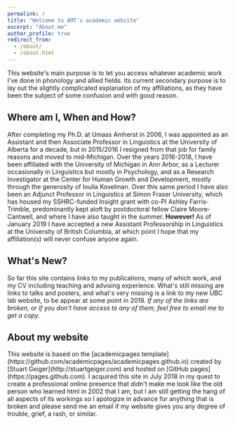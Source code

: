 ```yaml
---
permalink: /
title: "Welcome to AMT's academic website"
excerpt: "About me"
author_profile: true
redirect_from: 
  - /about/
  - /about.html
---
```

This website's main purpose is to let you access whatever academic work I've done in phonology and allied fields. Its current secondary purpose is to lay out the slightly complicated explanation of my affiliations, as they have been the subject of some confusion and with good reason. 

Where am I, When and How?
-----
After completing my Ph.D. at Umass Amherst in 2006, I was appointed as an Assistant and then Associate Professor in Linguistics at the University of Alberta for a decade, but in 2015/2016 I resigned from that job for family reasons and moved to mid-Michigan. Over the years 2016-2018, I have been affiliated with the University of Michigan in Ann Arbor, as a Lecturer occasionally in Linguistics but mostly in Psychology, and as a Research Investigator at the Center for Human Growth and Development, mostly through the generosity of Ioulia Kovelman. Over this same period I have also been an Adjunct Professor in Linguistics at Simon Fraser University, which has housed my SSHRC-funded Insight grant with co-PI Ashley Farris-Trimble, predominantly kept aloft by postdoctoral fellow Claire Moore-Cantwell, and where I have also taught in the summer. **However!** As of January 2019 I have accepted a new Assistant Professorship in Linguistics at the University of British Columbia, at which point I hope that my affiliation(s) will never confuse anyone again.  

What's New?
------
So far this site contains links to my publications, many of which work, and my CV including teaching and advising experience. 
What's still missing are links to talks and posters, and what's very missing is a link to my new UBC lab website, to be appear at some point in 2019. *If any of the links are broken, or if you don't have access to any of them, feel free to email me to get a copy.*

**About my website**
------
<div class= "amtText">This website is based on the [academicpages template](https://github.com/academicpages/academicpages.github.io) created by [Stuart Geiger](http://stuartgeiger.com) and hosted on [GitHub pages](https://pages.github.com). I acquired this site in July 2018 in my quest to create a professional online presence that didn't make me look like the old person who learned html in 2002 that I am, but I am still getting the hang of all aspects of its workings so I apologize in advance for anything that is broken and please send me an email if my website gives you any degree of trouble, grief, a rash, or similar.</div>
